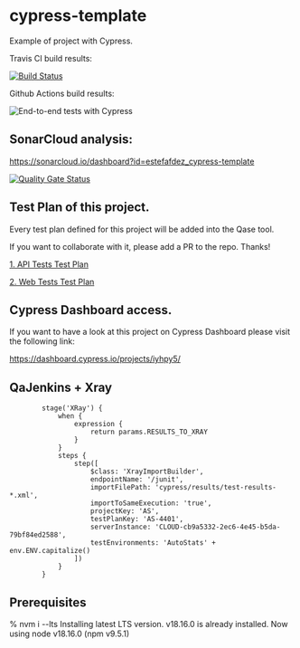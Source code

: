 # cypress-template

Example of project with Cypress.

Travis CI build results:

[![Build Status](https://travis-ci.org/estefafdez/cypress-template.svg?branch=main)](https://travis-ci.org/estefafdez/cypress-template)

Github Actions build results:

![End-to-end tests with Cypress](https://github.com/estefafdez/cypress-template/workflows/End-to-end%20tests%20with%20Cypress/badge.svg)

## SonarCloud analysis:

https://sonarcloud.io/dashboard?id=estefafdez_cypress-template

[![Quality Gate Status](https://sonarcloud.io/api/project_badges/measure?project=estefafdez_cypress-template&metric=alert_status)](https://sonarcloud.io/dashboard?id=estefafdez_cypress-template)

## Test Plan of this project.

Every test plan defined for this project will be added into the Qase tool.

If you want to collaborate with it, please add a PR to the repo. Thanks!

[1. API Tests Test Plan](https://app.qase.io/project/CYEX)

[2. Web Tests Test Plan](https://app.qase.io/project/CYEX)

## Cypress Dashboard access.

If you want to have a look at this project on Cypress Dashboard please visit the following link:

https://dashboard.cypress.io/projects/iyhpy5/

## QaJenkins + Xray



```
        stage('XRay') {
            when { 
                expression {
                    return params.RESULTS_TO_XRAY
                }
            }
            steps {
                step([
                    $class: 'XrayImportBuilder',
                    endpointName: '/junit',
                    importFilePath: 'cypress/results/test-results-*.xml',
                    importToSameExecution: 'true',
                    projectKey: 'AS',
                    testPlanKey: 'AS-4401',
                    serverInstance: 'CLOUD-cb9a5332-2ec6-4e45-b5da-79bf84ed2588',
                    testEnvironments: 'AutoStats' + env.ENV.capitalize()
                ])
            }
        }

```
## Prerequisites

% nvm i --lts
Installing latest LTS version.
v18.16.0 is already installed.
Now using node v18.16.0 (npm v9.5.1)


